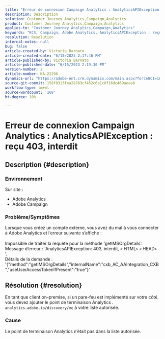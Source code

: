 ```yaml
---
title: "Erreur de connexion Campaign Analytics : AnalyticsAPIException : reçu 403, interdit"
description: Description
solution: Customer Journey Analytics,Campaign,Analytics
product: Customer Journey Analytics,Campaign,Analytics
applies-to: "Customer Journey Analytics,Campaign,Analytics"
keywords: "KCS, Campaign, Adobe Analytics, AnalyticsAPIException : reçu 403, interdit, erreur, création d'un compte externe"
resolution: Resolution
internal-notes: null
bug: false
article-created-by: Victoria Barnato
article-created-date: "6/15/2023 2:17:46 PM"
article-published-by: Victoria Barnato
article-published-date: "6/15/2023 2:19:30 PM"
version-number: 2
article-number: KA-22296
dynamics-url: "https://adobe-ent.crm.dynamics.com/main.aspx?forceUCI=1&pagetype=entityrecord&etn=knowledgearticle&id=926c6b64-870b-ee11-8f6e-6045bd006149"
source-git-commit: 158f8313fea28763cf462c6a1c8f16dc469aeee8
workflow-type: tm+mt
source-wordcount: '108'
ht-degree: 10%

---
```


# Erreur de connexion Campaign Analytics : AnalyticsAPIException : reçu 403, interdit

## Description {#description}


### <b>Environnement</b>

Sur site :

- Adobe Analytics
- Adobe Campaign


### Problème/Symptômes

Lorsque vous créez un compte externe, vous avez du mal à vous connecter à Adobe Analytics et l’erreur suivante s’affiche :
<br><br>Impossible de traiter la requête pour la méthode &#39;getIMSOrgDetails&#39;. <br>Message d’erreur : &#39;AnalyticsAPIException: 403, interdit, `<` HTML`>` `<` HEAD`>` &#39;. <br>Détails de la demande : &#39;{&quot;method&quot;:&quot;getIMSOrgDetails&quot;,&quot;internalName&quot;:&quot;cxb_AC_AAIntegration_CXB&quot;,&quot;useUserAccessTokenIfPresent&quot;:&quot;true&quot;}&#39;<br>

## Résolution {#resolution}


En tant que client on-premise, si un pare-feu est implémenté sur votre côté, vous devez ajouter le point de terminaison Analytics . `analytics.adobe.io/discovery/me` à votre liste autorisée.

### Cause

Le point de terminaison Analytics n’était pas dans la liste autorisée.
